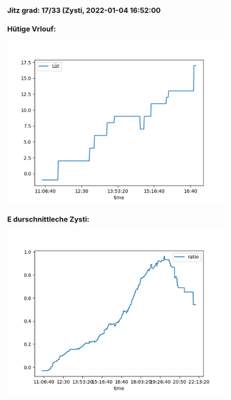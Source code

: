 ### Jitz grad: 17/33 (Zysti, 2022-01-04 16:52:00

### Hütige Vrlouf:
![Graph](Today.png)

### E durschnittleche Zysti:
![Graph](Zysti.png)